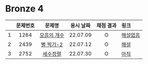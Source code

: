 # Bronze 4
||문제번호|문제명|응시 날짜|채점 결과|링크|
|:-:|:--:|:--:|:---:|:---:|:-|
|1|1264|[모음의 개수](./1264.js)|22.07.09|O|[해설없음]()
|2|2439|[별 찍기-2](./2439.js)|22.07.12|O|[해설](https://velog.io/@muz/%EB%B0%B1%EC%A4%80node.js-2439%EB%B2%88-%EB%B3%84-%EC%B0%8D%EA%B8%B0-2-mkytm868)|
|3|2752|[세수정렬](./2752.js)|22.07.30|O|[아직]()|
